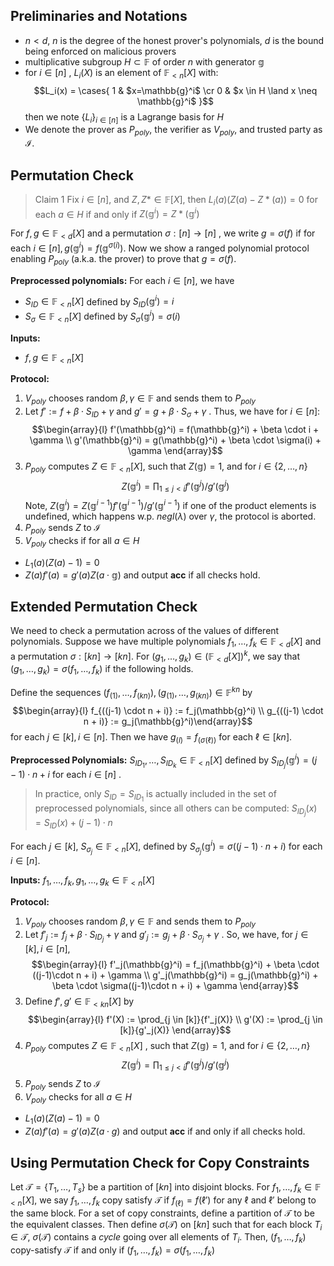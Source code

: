   
## Preliminaries and Notations 
- $n < d$, $n$ is the degree of the honest prover's polynomials, $d$ is the bound being enforced on malicious provers
- multiplicative subgroup $H \subset \mathbb{F}$ of order $n$ with generator $\mathbb{g}$ 
- for $i \in [n]$ , $L_i(X)$ is an element of $\mathbb{F}_{<n}[X]$ with:
   $$L_i(x) =  
   \cases{
   1 & $x=\mathbb{g}^i$ \cr
   0  & $x \in H \land x \neq \mathbb{g}^i$
   }$$
  then we note $\{L_i\}_{i \in [n]}$ is a Lagrange basis for $H$
- We denote the prover as $P_{poly}$, the verifier as $V_{poly}$, and trusted party as $\mathcal{I}$.

## Permutation Check

> Claim 1
> Fix $i \in [n]$, and $Z, Z* \in \mathbb{F}[X]$, then $L_i(a) (Z(a) - Z*(a)) = 0$ for each $a \in H$ if and only if $Z(\mathbb{g}^i) = Z*(\mathbb{g}^i)$

For $f,g \in \mathbb{F}_{<d}[X]$ and a permutation $\sigma : [n] \rightarrow [n]$ , we write $g = \sigma (f)$ if for each $i \in [n], g(\mathbb{g}^i) = f(\mathbb{g}^{\sigma(i)})$.  Now we show a ranged polynomial protocol enabling $P_{poly}$ (a.k.a. the prover) to prove that $g=\sigma(f)$.

**Preprocessed polynomials:** 
For each $i \in [n]$, we have 
- $S_{ID} \in \mathbb{F}_{<n}[X]$ defined by $S_{ID}(\mathbb{g}^i) = i$
- $S_{\sigma} \in \mathbb{F}_{<n}[X]$ defined by $S_\sigma(\mathbb{g}^i) = \sigma(i)$

**Inputs:**
- $f, g \in \mathbb{F}_{<n}[X]$

**Protocol:**
1. $V_{poly}$ chooses random $\beta, \gamma \in \mathbb{F}$  and sends them to $P_{poly}$
2. Let $f' := f + \beta \cdot S_{ID} + \gamma$  and $g' = g + \beta \cdot S_\sigma + \gamma$ . Thus, we have for $i \in [n]$:
   $$\begin{array}{l}
   f'(\mathbb{g}^i) = f(\mathbb{g}^i) + \beta \cdot i + \gamma \\
   g'(\mathbb{g}^i) = g(\mathbb{g}^i) + \beta \cdot \sigma(i) + \gamma \end{array}$$
3. $P_{poly}$  computes $Z \in \mathbb{F}_{<n}[X]$, such that $Z(\mathbb{g}) = 1$, and for $i \in \{2, \ldots, n\}$ 
 $$ Z(\mathbb{g}^i) = \prod_{1 \leq j < i}{f'(\mathbb{g}^j)/g'(\mathbb{g}^j)} $$
Note, $Z(\mathbb{g}^i) = Z(\mathbb{g}^{i-1}) f'(\mathbb{g}^{i-1})/ g'(\mathbb{g}^{i-1})$
if one of the product elements is undefined, which happens w.p. $negl(\lambda)$ over $\gamma$, the protocol is aborted. 
4.  $P_{poly}$ sends $Z$ to $\mathcal{I}$ 
5. $V_{poly}$ checks if for all $a \in H$
  - $L_1(a) (Z(a) - 1) = 0$
  - $Z(a) f'(a) = g'(a) Z(a \cdot \mathbb{g})$
  and output **acc** if all checks hold.

## Extended Permutation Check

We need to check a permutation across of the values of different polynomials. Suppose we have multiple polynomials $f_1, \ldots, f_k \in \mathbb{F}_{<d}[X]$ and a permutation $\sigma: [kn] \rightarrow [kn]$. For $(g_1, \ldots, g_k) \in (\mathbb{F}_{<d}[X])^k$, we say that $(g_1, \ldots, g_k) = \sigma(f_1, \ldots, f_k)$ if the following holds.

Define the sequences $(f_{(1)}, \ldots, f_{(kn)}), (g_{(1)}, \ldots, g_{(kn)}) \in \mathbb{F}^{kn}$ by
$$\begin{array}{l}
f_{((j-1) \cdot n + i)} := f_j(\mathbb{g}^i) \\
g_{((j-1) \cdot n + i)} := g_j(\mathbb{g}^i)\end{array}$$
for each $j \in [k], i \in [n]$. Then we have $g_{(l)} = f_{(\sigma(\ell))}$ for each $\ell \in [kn]$.

**Preprocessed Polynomials:** 
$S_{ID_1}, \ldots, S_{ID_k} \in \mathbb{F}_{<n}[X]$  defined by $S_{ID_j}(\mathbb{g}^i) = (j-1) \cdot n + i$ for each $i \in [n]$ . 

> In practice, only $S_{ID} = S_{ID_1}$ is actually included in the set of preprocessed polynomials, since all others can be computed: $S_{ID_j}(x) = S_{ID}(x) + (j-1) \cdot n$ 

For each $j \in [k]$, $S_{\sigma_j} \in \mathbb{F}_{<n}[X]$, defined by $S_{\sigma_j}(\mathbb{g}^i) = \sigma((j-1)\cdot n + i)$ for each $i \in [n]$. 

**Inputs:** 
$f_1, \ldots, f_k, g_1, \ldots, g_k \in \mathbb{F}_{<n}[X]$

**Protocol:**
1. $V_{poly}$ chooses random $\beta, \gamma \in \mathbb{F}$ and sends them to $P_{poly}$
2. Let $f'_j := f_j + \beta \cdot S_{ID_j} + \gamma$ and $g'_j := g_j + \beta \cdot S_{\sigma_j} + \gamma$ . So, we have, for $j \in [k], i \in [n]$,
 $$\begin{array}{l}
 f'_j(\mathbb{g}^i) = f_j(\mathbb{g}^i) + \beta \cdot ((j-1)\cdot n + i) + \gamma \\
 g'_j(\mathbb{g}^i) = g_j(\mathbb{g}^i) + \beta \cdot \sigma((j-1)\cdot n + i) + \gamma
  \end{array}$$
3. Define $f', g' \in \mathbb{F}_{<kn}[X]$ by 
$$\begin{array}{l} 
f'(X) := \prod_{j \in [k]}{f'_j(X)} \\
g'(X) := \prod_{j \in [k]}{g'_j(X)} \end{array}$$
4. $P_{poly}$ computes $Z \in \mathbb{F}_{<n}[X]$ , such that $Z(\mathbb{g}) = 1$, and for $i \in \{2, \ldots, n\}$
   $$ Z(\mathbb{g}^i) = \prod_{1\leq j < i}{f'(\mathbb{g}^j)/g'(\mathbb{g}^j)}$$
5. $P_{poly}$ sends $Z$ to $\mathcal{I}$
6. $V_{poly}$ checks for all $a \in H$
  - $L_1(a)(Z(a) - 1) = 0$
  - $Z(a)f'(a) = g'(a) Z(a \cdot g)$ 
  and output **acc** if and only if all checks hold.

## Using Permutation Check for Copy Constraints

Let $\mathcal{T} = \{T_1, \ldots, T_s\}$ be a partition of $[kn]$ into disjoint blocks. For $f_1, \ldots, f_k \in \mathbb{F}_{<n}[X]$, we say $f_1, \ldots, f_k$ copy satisfy $\mathcal{T}$ if $f_(\ell) = f(\ell')$ for any $\ell$ and $\ell'$ belong to the same block. For a set of copy constraints, define a partition of $\mathcal{T}$ to be the equivalent classes. Then define $\sigma (\mathcal{T})$ on $[kn]$ such that for each block $T_i \in \mathcal{T}$, $\sigma(\mathcal{T})$ contains a *cycle* going over all elements of $T_i$. Then, $(f_1, \ldots, f_k)$ copy-satisfy $\mathcal{T}$ if and only if $(f_1, \ldots, f_k) = \sigma(f_1, \ldots, f_k)$

